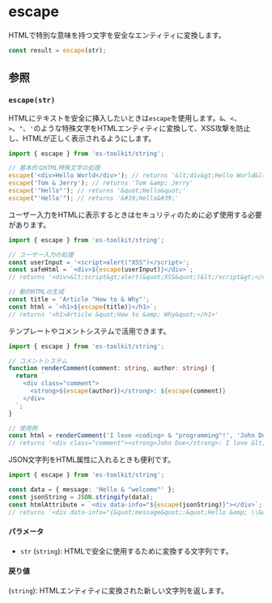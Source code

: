 # escape

HTMLで特別な意味を持つ文字を安全なエンティティに変換します。

```typescript
const result = escape(str);
```

## 参照

### `escape(str)`

HTMLにテキストを安全に挿入したいときは`escape`を使用します。`&`、`<`、`>`、`"`、`'`のような特殊文字をHTMLエンティティに変換して、XSS攻撃を防止し、HTMLが正しく表示されるようにします。

```typescript
import { escape } from 'es-toolkit/string';

// 基本的なHTML特殊文字の処理
escape('<div>Hello World</div>'); // returns '&lt;div&gt;Hello World&lt;/div&gt;'
escape('Tom & Jerry'); // returns 'Tom &amp; Jerry'
escape('"Hello"'); // returns '&quot;Hello&quot;'
escape("'Hello'"); // returns '&#39;Hello&#39;'
```

ユーザー入力をHTMLに表示するときはセキュリティのために必ず使用する必要があります。

```typescript
import { escape } from 'es-toolkit/string';

// ユーザー入力の処理
const userInput = '<script>alert("XSS")</script>';
const safeHtml = `<div>${escape(userInput)}</div>`;
// returns '<div>&lt;script&gt;alert(&quot;XSS&quot;)&lt;/script&gt;</div>'

// 動的HTMLの生成
const title = 'Article "How to & Why"';
const html = `<h1>${escape(title)}</h1>`;
// returns '<h1>Article &quot;How to &amp; Why&quot;</h1>'
```

テンプレートやコメントシステムで活用できます。

```typescript
import { escape } from 'es-toolkit/string';

// コメントシステム
function renderComment(comment: string, author: string) {
  return `
    <div class="comment">
      <strong>${escape(author)}</strong>: ${escape(comment)}
    </div>
  `;
}

// 使用例
const html = renderComment('I love <coding> & "programming"!', 'John Doe');
// returns '<div class="comment"><strong>John Doe</strong>: I love &lt;coding&gt; &amp; &quot;programming&quot;!</div>'
```

JSON文字列をHTML属性に入れるときも便利です。

```typescript
import { escape } from 'es-toolkit/string';

const data = { message: 'Hello & "welcome"' };
const jsonString = JSON.stringify(data);
const htmlAttribute = `<div data-info="${escape(jsonString)}"></div>`;
// returns '<div data-info="{&quot;message&quot;:&quot;Hello &amp; \\&quot;welcome\\&quot;&quot;}"></div>'
```

#### パラメータ

- `str` (`string`): HTMLで安全に使用するために変換する文字列です。

#### 戻り値

(`string`): HTMLエンティティに変換された新しい文字列を返します。
